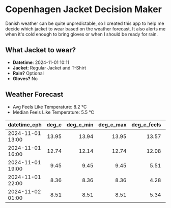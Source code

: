 
# Copenhagen Jacket Decision Maker

Danish weather can be quite unpredictable, so I created this app to help me decide which jacket to wear based on the weather forecast. 
It also alerts me when it's cold enough to bring gloves or when I should be ready for rain.

## What Jacket to wear?

- **Datetime**: 2024-11-01 10:11
- **Jacket**: Regular Jacket and T-Shirt
- **Rain?** Optional
- **Gloves?** No

## Weather Forecast
- Avg Feels Like Temperature: 8.2 °C
- Median Feels Like Temperature: 5.5 °C

| datetime_cph     |   deg_c |   deg_c_min |   deg_c_max |   deg_c_feels | weather   | wind   | rain   |
|:-----------------|--------:|------------:|------------:|--------------:|:----------|:-------|:-------|
| 2024-11-01 13:00 |   13.95 |       13.94 |       13.95 |         13.57 | Clouds    | High   | None   |
| 2024-11-01 16:00 |   12.74 |       12.14 |       12.74 |         12.08 | Rain      | High   | Low    |
| 2024-11-01 19:00 |    9.45 |        9.45 |        9.45 |          5.51 | Clouds    | High   | None   |
| 2024-11-01 22:00 |    8.36 |        8.36 |        8.36 |          4.28 | Clouds    | High   | None   |
| 2024-11-02 01:00 |    8.51 |        8.51 |        8.51 |          5.34 | Clouds    | Medium | None   |
        